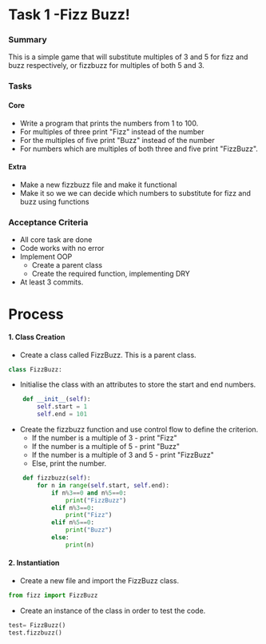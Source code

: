 # Task 1 -Fizz Buzz!

### Summary
This is a simple game that will substitute multiples of 3 and 5 for fizz and buzz respectively, or fizzbuzz for multiples of both 5 and 3.

### Tasks

#### Core
* Write a program that prints the numbers from 1 to 100.
* For multiples of three print "Fizz" instead of the number
* For the multiples of five print "Buzz" instead of the number
* For numbers which are multiples of both three and five print "FizzBuzz".

#### Extra
* Make a new fizzbuzz file and make it functional
* Make it so we we can decide which numbers to substitute for fizz and buzz using functions


### Acceptance Criteria
* All core task are done
* Code works with no error
* Implement OOP
  * Create a parent class 
  * Create the required function, implementing DRY
* At least 3 commits.


# Process
#### 1. Class Creation
* Create a class called FizzBuzz. This is a parent class.
```python
class FizzBuzz:
```

* Initialise the class with an attributes to store the start and end numbers.
```python
    def __init__(self):
        self.start = 1
        self.end = 101
```

* Create the fizzbuzz function and use control flow to define the criterion.
  * If the number is a multiple of 3 - print "Fizz"
  * If the number is a multiple of 5 - print "Buzz"
  * If the number is a multiple of 3 and 5 - print "FizzBuzz"
  * Else, print the number. 
```python
    def fizzbuzz(self):
        for n in range(self.start, self.end):
            if n%3==0 and n%5==0:
                print("FizzBuzz")
            elif n%3==0:
                print("Fizz")
            elif n%5==0:
                print("Buzz")
            else:
                print(n)
```
#### 2. Instantiation
* Create a new file and import the FizzBuzz class.
```python
from fizz import FizzBuzz
```

* Create an instance of the class in order to test the code.
```python
test= FizzBuzz()
test.fizzbuzz()
```


